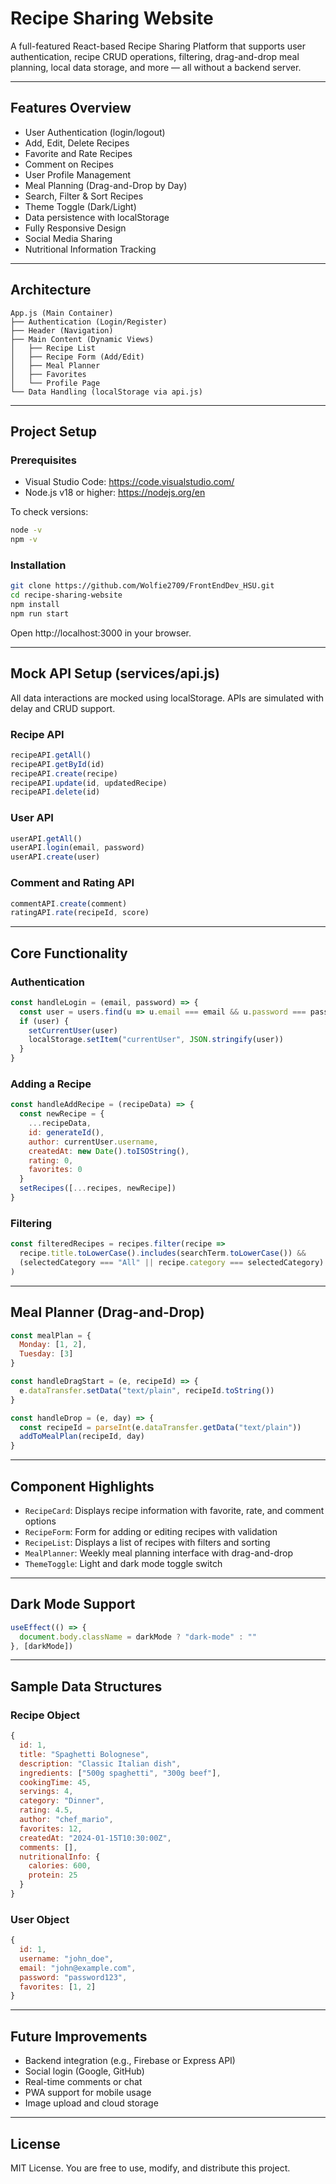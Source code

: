 # Recipe Sharing Website

A full-featured React-based Recipe Sharing Platform that supports user authentication, recipe CRUD operations, filtering, drag-and-drop meal planning, local data storage, and more — all without a backend server.

---

## Features Overview

- User Authentication (login/logout)
- Add, Edit, Delete Recipes
- Favorite and Rate Recipes
- Comment on Recipes
- User Profile Management
- Meal Planning (Drag-and-Drop by Day)
- Search, Filter & Sort Recipes
- Theme Toggle (Dark/Light)
- Data persistence with localStorage
- Fully Responsive Design
- Social Media Sharing
- Nutritional Information Tracking

---

## Architecture

```
App.js (Main Container)
├── Authentication (Login/Register)
├── Header (Navigation)
├── Main Content (Dynamic Views)
│   ├── Recipe List
│   ├── Recipe Form (Add/Edit)
│   ├── Meal Planner
│   ├── Favorites
│   └── Profile Page
└── Data Handling (localStorage via api.js)
```

---

## Project Setup

### Prerequisites

- Visual Studio Code: https://code.visualstudio.com/
- Node.js v18 or higher: https://nodejs.org/en

To check versions:
```bash
node -v
npm -v
```

### Installation

```bash
git clone https://github.com/Wolfie2709/FrontEndDev_HSU.git
cd recipe-sharing-website
npm install
npm run start
```

Open http://localhost:3000 in your browser.

---

## Mock API Setup (services/api.js)

All data interactions are mocked using localStorage. APIs are simulated with delay and CRUD support.

### Recipe API

```javascript
recipeAPI.getAll()
recipeAPI.getById(id)
recipeAPI.create(recipe)
recipeAPI.update(id, updatedRecipe)
recipeAPI.delete(id)
```

### User API

```javascript
userAPI.getAll()
userAPI.login(email, password)
userAPI.create(user)
```

### Comment and Rating API

```javascript
commentAPI.create(comment)
ratingAPI.rate(recipeId, score)
```

---

## Core Functionality

### Authentication

```javascript
const handleLogin = (email, password) => {
  const user = users.find(u => u.email === email && u.password === password)
  if (user) {
    setCurrentUser(user)
    localStorage.setItem("currentUser", JSON.stringify(user))
  }
}
```

### Adding a Recipe

```javascript
const handleAddRecipe = (recipeData) => {
  const newRecipe = {
    ...recipeData,
    id: generateId(),
    author: currentUser.username,
    createdAt: new Date().toISOString(),
    rating: 0,
    favorites: 0
  }
  setRecipes([...recipes, newRecipe])
}
```

### Filtering

```javascript
const filteredRecipes = recipes.filter(recipe =>
  recipe.title.toLowerCase().includes(searchTerm.toLowerCase()) &&
  (selectedCategory === "All" || recipe.category === selectedCategory)
)
```

---

## Meal Planner (Drag-and-Drop)

```javascript
const mealPlan = {
  Monday: [1, 2],
  Tuesday: [3]
}

const handleDragStart = (e, recipeId) => {
  e.dataTransfer.setData("text/plain", recipeId.toString())
}

const handleDrop = (e, day) => {
  const recipeId = parseInt(e.dataTransfer.getData("text/plain"))
  addToMealPlan(recipeId, day)
}
```

---

## Component Highlights

- `RecipeCard`: Displays recipe information with favorite, rate, and comment options
- `RecipeForm`: Form for adding or editing recipes with validation
- `RecipeList`: Displays a list of recipes with filters and sorting
- `MealPlanner`: Weekly meal planning interface with drag-and-drop
- `ThemeToggle`: Light and dark mode toggle switch

---

## Dark Mode Support

```javascript
useEffect(() => {
  document.body.className = darkMode ? "dark-mode" : ""
}, [darkMode])
```

---

## Sample Data Structures

### Recipe Object

```javascript
{
  id: 1,
  title: "Spaghetti Bolognese",
  description: "Classic Italian dish",
  ingredients: ["500g spaghetti", "300g beef"],
  cookingTime: 45,
  servings: 4,
  category: "Dinner",
  rating: 4.5,
  author: "chef_mario",
  favorites: 12,
  createdAt: "2024-01-15T10:30:00Z",
  comments: [],
  nutritionalInfo: {
    calories: 600,
    protein: 25
  }
}
```

### User Object

```javascript
{
  id: 1,
  username: "john_doe",
  email: "john@example.com",
  password: "password123",
  favorites: [1, 2]
}
```

---

## Future Improvements

- Backend integration (e.g., Firebase or Express API)
- Social login (Google, GitHub)
- Real-time comments or chat
- PWA support for mobile usage
- Image upload and cloud storage

---

## License

MIT License. You are free to use, modify, and distribute this project.
